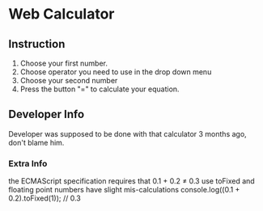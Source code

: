 # Web Calculator 
## Instruction
1. Choose your first number.
2. Choose operator you need to use in the drop down menu
3. Choose your second number
4. Press the button "=" to calculate your equation.
## Developer Info
Developer was supposed to be done with that calculator 3 months ago, don't blame him.
### Extra Info
the ECMAScript specification requires that 0.1 + 0.2 ≠ 0.3
use toFixed and floating point numbers have slight mis-calculations
console.log((0.1 + 0.2).toFixed(1)); // 0.3
